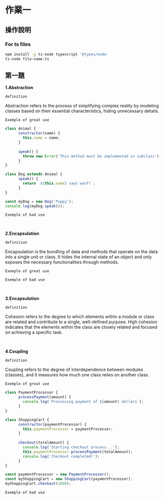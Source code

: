 # 作業一

## 操作說明

### For ts files

```bash
npm install -g ts-node typescript '@types/node'
ts-node file-name.ts
```

## 第一題
**1.Abstraction**

`definition` 

Abstraction refers to the process of simplifying complex reality by modeling classes based on their essential characteristics, hiding unnecessary details.

`Exemple of great use`
```javascript
class Animal {
      constructor(name) {
        this.name = name;
      }
      
      speak() {
        throw new Error('This method must be implemented in subclass');
      }
}

class Dog extends Animal {
      speak() {
        return `${this.name} says woof!`;
      }
}

const myDog = new Dog('Puppy');
console.log(myDog.speak());
```

`Exemple of bad use`

<br>

**2.Encapsulation**

`definition` 

Encapsulation is the bundling of data and methods that operate on the data into a single unit or class. It hides the internal state of an object and only exposes the necessary functionalities through methods.

`Exemple of great use`

`Exemple of bad use`

<br>

**3.Encapsulation**

`definition` 

Cohesion refers to the degree to which elements within a module or class are related and contribute to a single, well-defined purpose. High cohesion indicates that the elements within the class are closely related and focused on achieving a specific task.

<br>

**4.Coupling**

`definition` 

Coupling refers to the degree of interdependence between modules (classes), and it measures how much one class relies on another class.

`Exemple of great use`
```javascript
class PaymentProcessor {
      processPayment(amount) {
        console.log(`Processing payment of ${amount} dollars`);
      }
}

class ShoppingCart {
      constructor(paymentProcessor) {
        this.paymentProcessor = paymentProcessor;
      }
      
      checkout(totalAmount) {
        console.log('Starting checkout process...');
        this.paymentProcessor.processPayment(totalAmount);
        console.log('Checkout completed!');
      }
}

const paymentProcessor = new PaymentProcessor();
const myShoppingCart = new ShoppingCart(paymentProcessor);
myShoppingCart.checkout(1000); 
```

`Exemple of bad use`

<br>
